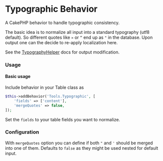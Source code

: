 # Typographic Behavior

A CakePHP behavior to handle typographic consistency.

The basic idea is to normalize all input into a standard typography (utf8 default).
So different quotes like `»` or `“` end up as `"` in the database.
Upon output one can the decide to re-apply localization here.

See the [TypographyHelper](/docs/Helper/Typography.md) docs for output modification.

### Usage

#### Basic usage
Include behavior in your Table class as
```php
$this->addBehavior('Tools.Typographic', [
	'fields' => ['content'], 
	'mergeQuotes' => false,
]);
```

Set the `fields` to your table fields you want to normalize.

### Configuration

With `mergeQuotes` option you can define if both `"` and `'` should be merged into one of them.
Defaults to `false` as they might be used nested for default input.
